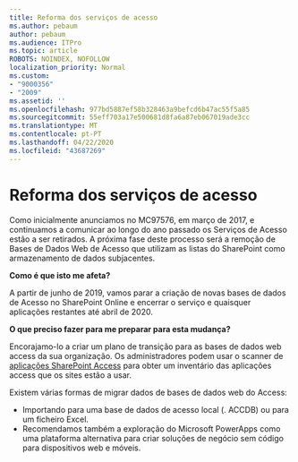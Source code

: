 ```yaml
---
title: Reforma dos serviços de acesso
ms.author: pebaum
author: pebaum
ms.audience: ITPro
ms.topic: article
ROBOTS: NOINDEX, NOFOLLOW
localization_priority: Normal
ms.custom:
- "9000356"
- "2009"
ms.assetid: ''
ms.openlocfilehash: 977bd5887ef58b328463a9befcd6b47ac55f5a85
ms.sourcegitcommit: 55eff703a17e500681d8fa6a87eb067019ade3cc
ms.translationtype: MT
ms.contentlocale: pt-PT
ms.lasthandoff: 04/22/2020
ms.locfileid: "43687269"
---
```

# <a name="access-services-retirement"></a>Reforma dos serviços de acesso

Como inicialmente anunciamos no MC97576, em março de 2017, e continuamos a comunicar ao longo do ano passado os Serviços de Acesso estão a ser retirados. A próxima fase deste processo será a remoção de Bases de Dados Web de Acesso que utilizam as listas do SharePoint como armazenamento de dados subjacentes.

**Como é que isto me afeta?**

A partir de junho de 2019, vamos parar a criação de novas bases de dados de Acesso no SharePoint Online e encerrar o serviço e quaisquer aplicações restantes até abril de 2020.

**O que preciso fazer para me preparar para esta mudança?**

Encorajamo-lo a criar um plano de transição para as bases de dados web access da sua organização. Os administradores podem usar o scanner de [aplicações SharePoint Access](https://github.com/SharePoint/PnP-Tools/tree/master/Solutions/SharePoint.AccessApp.Scanner) para obter um inventário das aplicações access que os sites estão a usar.

Existem várias formas de migrar dados de bases de dados web do Access:

- Importando para uma base de dados de acesso local (. ACCDB) ou para um ficheiro Excel.
- Recomendamos também a exploração do Microsoft PowerApps como uma plataforma alternativa para criar soluções de negócio sem código para dispositivos web e móveis.